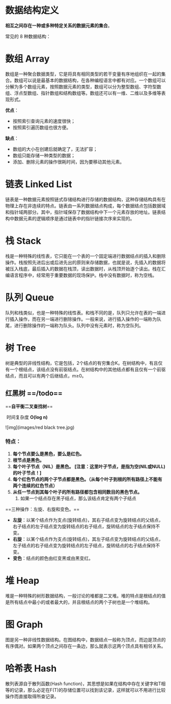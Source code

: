 # 数据结构定义

**相互之间存在一种或多种特定关系的数据元素的集合**。

常见的 8 种数据结构：



# 数组 Array

数组是一种聚合数据类型，它是将具有相同类型的若干变量有序地组织在一起的集合。数组可以说是最基本的数据结构，在各种编程语言中都有对应。一个数组可以分解为多个数组元素，按照数据元素的类型，数组可以分为整型数组、字符型数组、浮点型数组、指针数组和结构数组等。数组还可以有一维、二维以及多维等表现形式。

**优点**：

- 按照索引查询元素的速度很快；
- 按照索引遍历数组也很方便。

**缺点**：

- 数组的大小在创建后就确定了，无法扩容；
- 数组只能存储一种类型的数据；
- 添加、删除元素的操作很耗时间，因为要移动其他元素。

# 链表 Linked List

链表是一种数据元素按照链式存储结构进行存储的数据结构，这种存储结构具有在物理上存在非连续的特点。链表由一系列数据结点构成，每个数据结点包括数据域和指针域两部分。其中，指针域保存了数据结构中下一个元素存放的地址。链表结构中数据元素的逻辑顺序是通过链表中的指针链接次序来实现的。



# 栈 Stack

栈是一种特殊的线性表，它只能在一个表的一个固定端进行数据结点的插入和删除操作。栈按照先进后出或后进先出的原则来存储数据，也就是说，先插入的数据将被压入栈底，最后插入的数据在栈顶，读出数据时，从栈顶开始逐个读出。栈在汇编语言程序中，经常用于重要数据的现场保护。栈中没有数据时，称为空栈。

# 队列 Queue

队列和栈类似，也是一种特殊的线性表。和栈不同的是，队列只允许在表的一端进行插入操作，而在另一端进行删除操作。一般来说，进行插入操作的一端称为队尾，进行删除操作的一端称为队头。队列中没有元素时，称为空队列。

# 树 Tree

树是典型的非线性结构，它是包括，2个结点的有穷集合K。在树结构中，有且仅有一个根结点，该结点没有前驱结点。在树结构中的其他结点都有且仅有一个前驱结点，而且可以有两个后继结点，m≥0。



## 红黑树 ==/todo==

==**自平衡二叉查找树**==

​		时间复杂度 **O(log n)**

![img](images/red black tree.jpg)

### 特点：

1. **每个节点要么是黑色，要么是红色。**
2. **根节点是黑色。**
3. **每个叶子节点（NIL）是黑色。 [注意：这里叶子节点，是指为空(NIL或NULL)的叶子节点！]**
4. **每个红色节点的两个子节点都是黑色。（从每个叶子到根的所有路径上不能有两个连续的红色节点）**
5. **从任一节点到其每个叶子的所有路径都包含相同数目的黑色节点。**
   1. 如果一个结点存在黑子结点，那么该结点肯定有两个子结点

==三种操作：左旋、右旋和变色。==

- **左旋**：以某个结点作为支点(旋转结点)，其右子结点变为旋转结点的父结点，右子结点的左子结点变为旋转结点的右子结点，旋转结点的左子结点保持不变。
- **右旋**：以某个结点作为支点(旋转结点)，其左子结点变为旋转结点的父结点，左子结点的右子结点变为旋转结点的左子结点，旋转结点的右子结点保持不变。
- **变色**：结点的颜色由红变黑或由黑变红。



# 堆 Heap

堆是一种特殊的树形数据结构，一般讨论的堆都是二叉堆。堆的特点是根结点的值是所有结点中最小的或者最大的，并且根结点的两个子树也是一个堆结构。

# 图 Graph

图是另一种非线性数据结构。在图结构中，数据结点一般称为顶点，而边是顶点的有序偶对。如果两个顶点之间存在一条边，那么就表示这两个顶点具有相邻关系。

# 哈希表 Hash

散列表源自于散列函数(Hash function)，其思想是如果在结构中存在关键字和T相等的记录，那么必定在F(T)的存储位置可以找到该记录，这样就可以不用进行比较操作而直接取得所查记录。